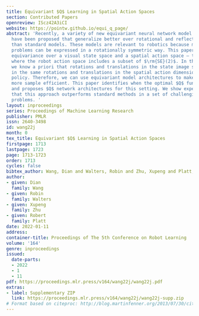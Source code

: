 ```yaml
---
title: Equivariant $Q$ Learning in Spatial Action Spaces
section: Contributed Papers
openreview: IScz42A3iCI
website: https://pointw.github.io/equi_q_page/
abstract: 'Recently, a variety of new equivariant neural network model architectures
  have been proposed that generalize better over rotational and reflectional symmetries
  than standard models. These models are relevant to robotics because many robotics
  problems can be expressed in a rotationally symmetric way. This paper focuses on
  equivariance over a visual state space and a spatial action space – the setting
  where the robot action space includes a subset of $\rm{SE}(2)$. In this situation,
  we know a priori that rotations and translations in the state image should result
  in the same rotations and translations in the spatial action dimensions of the optimal
  policy. Therefore, we can use equivariant model architectures to make $Q$ learning
  more sample efficient. This paper identifies when the optimal $Q$ function is equivariant
  and proposes $Q$ network architectures for this setting. We show experimentally
  that this approach outperforms standard methods in a set of challenging manipulation
  problems. '
layout: inproceedings
series: Proceedings of Machine Learning Research
publisher: PMLR
issn: 2640-3498
id: wang22j
month: 0
tex_title: Equivariant $Q$ Learning in Spatial Action Spaces
firstpage: 1713
lastpage: 1723
page: 1713-1723
order: 1713
cycles: false
bibtex_author: Wang, Dian and Walters, Robin and Zhu, Xupeng and Platt, Robert
author:
- given: Dian
  family: Wang
- given: Robin
  family: Walters
- given: Xupeng
  family: Zhu
- given: Robert
  family: Platt
date: 2022-01-11
address:
container-title: Proceedings of The 5th Conference on Robot Learning
volume: '164'
genre: inproceedings
issued:
  date-parts:
  - 2022
  - 1
  - 11
pdf: https://proceedings.mlr.press/v164/wang22j/wang22j.pdf
extras:
- label: Supplementary ZIP
  link: https://proceedings.mlr.press/v164/wang22j/wang22j-supp.zip
# Format based on citeproc: http://blog.martinfenner.org/2013/07/30/citeproc-yaml-for-bibliographies/
---
```

